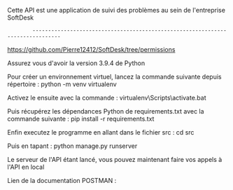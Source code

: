 Cette API est une application de suivi des problèmes au sein de l'entreprise SoftDesk

            -------------------------------------------------------------------------------
https://github.com/Pierre12412/SoftDesk/tree/permissions

Assurez vous d'avoir la version 3.9.4 de Python

Pour créer un environnement virtuel, lancez la commande suivante depuis répertoire : python -m venv virtualenv

Activez le ensuite avec la commande : virtualenv\Scripts\activate.bat

Puis récupérez les dépendances Python de requirements.txt avec la commande suivante : pip install -r requirements.txt

Enfin executez le programme en allant dans le fichier src : cd src

Puis en tapant : python manage.py runserver

Le serveur de l'API étant lancé, vous pouvez maintenant faire vos appels à l'API en local

Lien de la documentation POSTMAN :